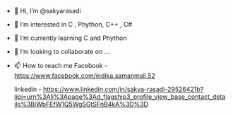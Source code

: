 - 👋 Hi, I’m @sakyarasadi
- 👀 I’m interested in
    C , Phython, C++ , C#
- 🌱 I’m currently learning 
    C and Phython
- 💞️ I’m looking to collaborate on ...
- 📫 How to reach me 
    Facebook - https://www.facebook.com/indika.samanmali.52
    
    linkedin - https://www.linkedin.com/in/sakya-rasadi-29526421b?lipi=urn%3Ali%3Apage%3Ad_flagship3_profile_view_base_contact_details%3BjWbFEfW1Q5WgSGtSFnB4kA%3D%3D
    

<!---
sakyarasadi/sakyarasadi is a ✨ special ✨ repository because its `README.md` (this file) appears on your GitHub profile.
You can click the Preview link to take a look at your changes.
--->
